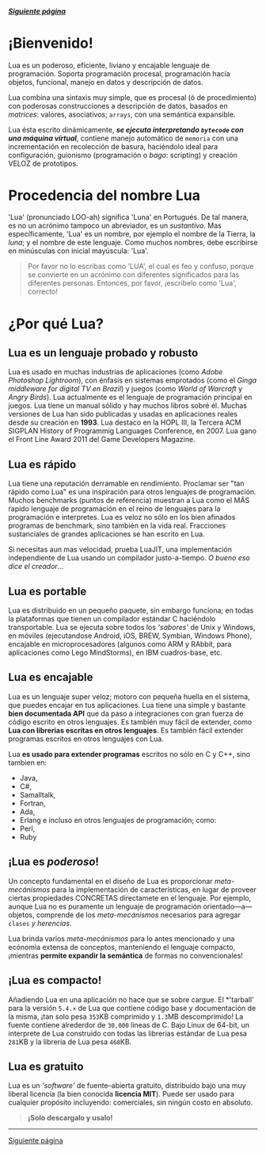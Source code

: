 ##### [Siguiente página](paginas/comienzo.md)

# ¡Bienvenido!

Lua es un poderoso, eficiente, liviano y encajable lenguaje de programación. Soporta programación procesal, programación hacía objetos, funcional, manejo en datos y descripción de datos.

Lua combina una sintaxis muy simple, que es procesal (ó de procedimiento) con poderosas construcciones a descripción de datos, basados en *matrices*: valores, asociativos; `arrays`, con una semántica expansible.

Lua ésta escrito dinámicamente, ***se ejecuta interpretando `bytecode` con una máquina virtual***, contiene manejo automático de `memoria` con una incrementación en recolección de basura, haciéndolo ideal para configuración, guionismo (programación o *bago*: scripting) y creación VELOZ de prototipos.

# Procedencia del nombre Lua

'Lua' (pronunciado LOO-ah) significa 'Luna' en Portugués. De tal manera, es no un acrónimo tampoco un abreviador, es un *sustantivo*. Mas específicamente, 'Lua' es un nombre, por ejemplo el nombre de la Tierra, la *luna*; y el nombre de este lenguaje. Como muchos nombres, debe escribirse en minúsculas con inicial mayúscula: 'Lua'.

> Por favor no lo escribas como 'LUA', el cual es feo y confuso, porque se convierte en un acrónimo con diferentes significados para las diferentes personas. Entonces, por favor, ¡escribelo como 'Lua', correcto!

# ¿Por qué Lua?

## Lua es un lenguaje probado y robusto

Lua es usado en muchas industrias de aplicaciones (como *Adobe Photoshop Lightroom*), con énfasis en sistemas emprotados (como el *Ginga middleware for digital TV en Brazil*) y juegos (como *World of Warcraft* y *Angry Birds*). Lua actualmente es el lenguaje de programación principal en juegos. Lua tiene un manual sólido y hay muchos libros sobré él. Muchas versiones de Lua han sido publicadas y usadas en aplicaciones reales desde su creación en **1993**. Lua destaco en la HOPL III, la Tercera ACM SIGPLAN History of Programmig Languages Conference, en 2007. Lua gano el Front Line Award 2011 del Game Developers Magazine.

## Lua es rápido

Lua tiene una reputación derramable en rendimiento. Proclamar ser "tan rápido como Lua" es una inspiración para otros lenguajes de programación. Muchos benchmarks (puntos de referencia) muestran a Lua como el MÁS ŕapido lenguaje de programación en el reino de lenguajes para la programación e interpretes. Lua es veloz no sólo en los bien afinados programas de benchmark, sino también en la vida real. Fracciones sustanciales de grandes aplicaciones se han escrito en Lua.

Si necesitas aun mas velocidad, prueba LuaJIT, una implementación independiente de Lua usando un compilador justo-a-tiempo. *O bueno eso dice el creador*...

## Lua es portable

Lua es distribuido en un pequeño paquete, sin embargo funciona; en todas la plataformas que tienen un compilador estándar C haciéndolo transportable. Lua se ejecuta sobre todos los *'sabores'* de Unix y Windows, en móviles (ejecutandose Android, iOS, BREW, Symbian, Windows Phone), encajable en microprocesadores (algunos como ARM y RAbbit, para aplicaciones como Lego MindStorms), en IBM cuadros-base, etc.

## Lua es **encajable**

Lua es un lenguaje super veloz; motoro con pequeña huella en el sistema, que puedes encajar en tus aplicaciones. Lua tiene una simple y bastante **bien documentada API** que da paso a integraciones con gran fuerza de código escrito en otros lenguajes. Es también muy fácil de extender, como **Lua con librerias escritas en otros lenguajes**. Es también fácil extender programas escritos en otros lenguajes con Lua.

Lua **es usado para extender programas** escritos no sólo en C y C++, sino tambien en:
  * Java,
  * C#,
  * Samalltalk,
  * Fortran,
  * Ada,
  * Erlang
e incluso en otros lenguajes de programación; como:
  * Perl,
  * Ruby

## ¡Lua es *poderoso*!

Un concepto fundamental en el diseño de Lua es proporcionar *meta-mecánismos* para la implementación de características, en lugar de proveer ciertas propiedades CONCRETAS directamete en el lenguaje. Por ejemplo, aunque Lua no es puramente un lenguaje de programación orientado—a—objetos, comprende de los *meta-mecánismos* necesarios para agregar `clases` *y herencias*.

Lua brinda varios *meta-mecánismos* para lo antes mencionado y una ecónomia extensa de conceptos, manteniendo el lenguaje compacto, ¡mientras **permite expandir la semántica** de formas no convencionales!

## ¡Lua es compacto!

Añadiendo Lua en una aplicación no hace que se sobre cargue. El *'tarball' para la versión `5.4.×` de Lua que contiene código base y documentación de la misma, ¡tan solo pesa `353`KB comprimido y `1.3`MB descomprimido! La fuente contiene alrederdor de `30,000` lineas de C. Bajo Linux de 64-bit, un interprete de Lua construido con todas las librerias estándar de Lua pesa `281`KB y la libreria de Lua pesa `468`KB.

## Lua es gratuito

Lua es un *'software'* de fuente–abierta gratuito, distribuido bajo una muy liberal licencia (la bien conocida **licencia MIT**). Puede ser usado para cualquier propósito incluyendo: comerciales, sin ningún costo en absoluto.
> **¡Solo descargalo y usalo!**

---
[Siguiente página](paginas/comienzo.md)
